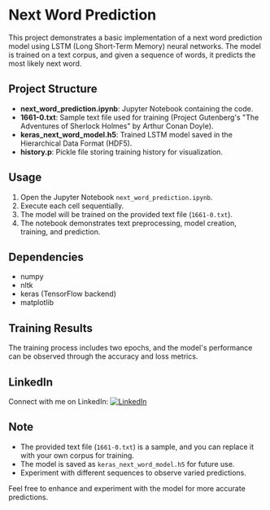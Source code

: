 # Next Word Prediction



This project demonstrates a basic implementation of a next word prediction model using LSTM (Long Short-Term Memory) neural networks. The model is trained on a text corpus, and given a sequence of words, it predicts the most likely next word.

## Project Structure

- **next_word_prediction.ipynb**: Jupyter Notebook containing the code.
- **1661-0.txt**: Sample text file used for training (Project Gutenberg's "The Adventures of Sherlock Holmes" by Arthur Conan Doyle).
- **keras_next_word_model.h5**: Trained LSTM model saved in the Hierarchical Data Format (HDF5).
- **history.p**: Pickle file storing training history for visualization.

## Usage

1. Open the Jupyter Notebook `next_word_prediction.ipynb`.
2. Execute each cell sequentially.
3. The model will be trained on the provided text file (`1661-0.txt`).
4. The notebook demonstrates text preprocessing, model creation, training, and prediction.

## Dependencies

- numpy
- nltk
- keras (TensorFlow backend)
- matplotlib

## Training Results

The training process includes two epochs, and the model's performance can be observed through the accuracy and loss metrics.

## LinkedIn

Connect with me on LinkedIn: [![LinkedIn](https://img.shields.io/badge/-LinkedIn-blue?style=flat-square&logo=linkedin&colorB=2867B2)](https://www.linkedin.com/in/your-linkedin-profile)

## Note

- The provided text file (`1661-0.txt`) is a sample, and you can replace it with your own corpus for training.
- The model is saved as `keras_next_word_model.h5` for future use.
- Experiment with different sequences to observe varied predictions.

Feel free to enhance and experiment with the model for more accurate predictions.
